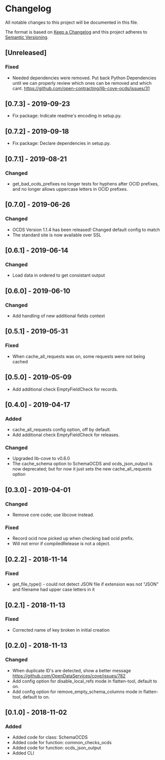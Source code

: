 # Changelog

All notable changes to this project will be documented in this file.

The format is based on [Keep a Changelog](http://keepachangelog.com/en/1.0.0/)
and this project adheres to [Semantic Versioning](http://semver.org/spec/v2.0.0.html).

## [Unreleased]

### Fixed

- Needed dependencies were removed. 
Put back Python Dependencies until we can properly review which ones can be removed and which cant.
https://github.com/open-contracting/lib-cove-ocds/issues/31

## [0.7.3] - 2019-09-23

- Fix package: Indicate readme's encoding in setup.py.

## [0.7.2] - 2019-09-18

- Fix package: Declare dependencies in setup.py.

## [0.7.1] - 2019-08-21

### Changed

- get_bad_ocds_prefixes no longer tests for hyphens after OCID prefixes, and no longer allows uppercase letters in OCID prefixes.

## [0.7.0] - 2019-06-26

### Changed

- OCDS Version 1.1.4 has been released! Changed default config to match
- The standard site is now available over SSL

## [0.6.1] - 2019-06-14

### Changed

- Load data in ordered to get consistant output

## [0.6.0] - 2019-06-10

### Changed

- Add handling of new additional fields context

## [0.5.1] - 2019-05-31

### Fixed

- When cache_all_requests was on, some requests were not being cached

## [0.5.0] - 2019-05-09

- Add additional check EmptyFieldCheck for records.

## [0.4.0] - 2019-04-17

### Added

- cache_all_requests config option, off by default.
- Add additional check EmptyFieldCheck for releases.

### Changed

- Upgraded lib-cove to v0.6.0
- The cache_schema option to SchemaOCDS and ocds_json_output is now deprecated; but for now it just sets the new cache_all_requests option


## [0.3.0] - 2019-04-01

### Changed

- Remove core code; use libcove instead.

### Fixed

- Record ocid now picked up when checking bad ocid prefix.
- Will not error if compiledRelease is not a object.  

## [0.2.2] - 2018-11-14

### Fixed

- get_file_type() - could not detect JSON file if extension was not "JSON" and filename had upper case letters in it

## [0.2.1] - 2018-11-13

### Fixed

- Corrected name of key broken in initial creation

## [0.2.0] - 2018-11-13

### Changed

- When duplicate ID's are detected, show a better message https://github.com/OpenDataServices/cove/issues/782
- Add config option for disable_local_refs mode in flatten-tool, default to on.
- Add config option for remove_empty_schema_columns mode in flatten-tool, default to on.

## [0.1.0] - 2018-11-02

### Added

- Added code for class: SchemaOCDS
- Added code for function: common_checks_ocds
- Added code for function: ocds_json_output
- Added CLI



